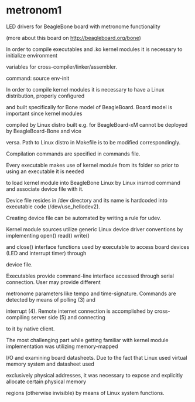 metronom1
=========

LED drivers for BeagleBone board with metronome functionality

(more about this board on http://beagleboard.org/bone)

In order to compile executables and .ko kernel modules it is necessary to initialize environment

variables for cross-compiler/linker/assembler.

command: source env-init

In order to compile kernel modules it is necessary to have a Linux distribution, properly configured 

and built specifically for Bone model of BeagleBoard. Board model is important since kernel modules 

compiled by Linux distro built e.g. for BeagleBoard-xM cannot be deployed by BeagleBoard-Bone and vice

versa. Path to Linux distro in Makefile is to be modified correspondingly. 

Compilation commands are specified in commands file.

Every executable makes use of kernel module from its folder so prior to using an executable it is needed

to load kernel module into BeagleBone Linux by Linux insmod command and associate device file with it.

Device file resides in /dev directory and its name is hardcoded into executable code (/dev/use_hellodev2).

Creating device file can be automated by writing a rule for udev.

Kernel module sources utilize generic Linux device driver conventions by implementing open() read() write() 

and close() interface functions used by executable to access board devices (LED and interrupt timer) through

device file. 

Executables provide command-line interface accessed through serial connection. User may provide different 

metronome parameters like tempo and time-signature. Commands are detected by means of polling (3) and 

interrupt (4). Remote internet connection is accomplished by cross-compiling server side (5) and connecting 

to it by native client.

The most challenging part while getting familiar with kernel module implementation was utilizing memory-mapped

I/O and examining board datasheets. Due to the fact that Linux used virtual memory system and datasheet used

exclusively physical addresses, it was necessary to expose and explicitly allocate certain physical memory 

regions (otherwise invisible) by means of Linux system functions.


































